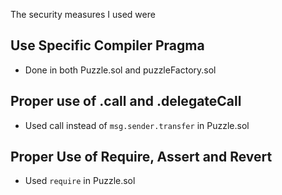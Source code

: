 The security measures I used were

## Use Specific Compiler Pragma
* Done in both Puzzle.sol and puzzleFactory.sol

## Proper use of .call and .delegateCall
* Used call instead of `msg.sender.transfer` in Puzzle.sol

## Proper Use of Require, Assert and Revert 
* Used `require` in Puzzle.sol
